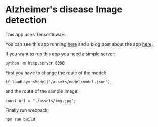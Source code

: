 # Alzheimer's disease Image detection

This app uses TensorflowJS.

You can see this app running [here](https://vincentblog.link/portfolio/alzheimer)
and a blog post about the app [here](https://vincentblog.link/posts/detecting-alzheimer-s-desease-with-deep-learning).

If you want to run this app you need a simple server:

```
python -m http.server 8000
```

First you have to change the route of the model:

```
tf.loadLayersModel('/assets/model/model.json');
```

and the route of the sample image:

```
const url = "./assets/img.jpg";
```

Finally run webpack:

```
npm run build
```
